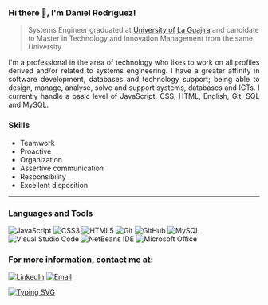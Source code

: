 ### Hi there 👋, I'm Daniel Rodriguez!

> Systems Engineer graduated at [University of La Guajira](https://www.uniguajira.edu.co/) and candidate to Master in Technology and Innovation Management from the same University.

<p align="justify">
I'm a professional in the area of technology who likes to work on all profiles derived and/or related to systems engineering. I have a greater affinity in software development, databases and technology support; being able to design, manage, analyse, solve and support systems, databases and ICTs. I currently handle a basic level of JavaScript, CSS, HTML, English, Git, SQL and MySQL.
<p>

<h3>Skills</h3>

- Teamwork
- Proactive 
- Organization
- Assertive communication
- Responsibility
- Excellent disposition

<hr />

<h3>Languages and Tools</h3>
<p>

<img alt="JavaScript" src="https://img.shields.io/badge/javascript-%23323330.svg?style=plastic&logo=javascript&logoColor=%23F7DF1E" />
<img alt="CSS3" src="https://img.shields.io/badge/css3-%231572B6.svg?style=plastic&logo=css3&logoColor=white" />
<img alt="HTML5" src="https://img.shields.io/badge/html5-%23E34F26.svg?style=plastic&logo=html5&logoColor=white" />
<img alt="Git" src="https://img.shields.io/badge/git-%23F05033.svg?style=plasctic&logo=git&logoColor=white" />
<img alt="GitHub" src="https://img.shields.io/badge/github-%23121011.svg?style=for-plastic&logo=github&logoColor=white" />
<img alt="MySQL" src="https://img.shields.io/badge/mysql-%2300f.svg?style=plastic&logo=mysql&logoColor=white" />
<img alt="Visual Studio Code" src="https://img.shields.io/badge/VisualStudioCode-0078d7.svg?style=plastic&logo=visual-studio-code&logoColor=white" />
<img alt="NetBeans IDE" src="https://img.shields.io/badge/NetBeansIDE-1B6AC6.svg?style=plastic&logo=apache-netbeans-ide&logoColor=white" />
<img alt="Microsoft Office" src="https://img.shields.io/badge/Microsoft_Office-D83B01?style=plactic&logo=microsoft-office&logoColor=white" />

</p>
  
<h3>For more information, contact me at:</h3>

<p>
<!--<a href="https://www.anandmainali.com.np" target="_blank"><img alt="Website" src="https://img.shields.io/badge/Website-www.anandmainali.com.np-blue?style=flat&logo=google-chrome"></a>-->
<a href="https://www.linkedin.com/in/drodrigomez/" target="_blank"><img alt="LinkedIn" src="https://img.shields.io/badge/LinkedIn-drodrigomez-blue?style=flat&logo=linkedin"></a>
<!--<a href="https://stackoverflow.com/users/8519896/anand-mainali?tab=profile" target="_blank"><img alt="Stack Overflow" src="https://img.shields.io/badge/Stackoverflow-Anand%20Mainali-blue?style=flat&logo=stackoverflow"></a>-->
<a href="mailto:danielj.rodriguezgomez@yahoo.com"><img alt="Email" src="https://img.shields.io/badge/Email-danielj.rodriguezgomez@yahoo.com-blue?style=flat&logo=gmail"></a>
</p>

<!--<img src="https://www.linkedin.com/in/drodrigomez/" alt="drodrigomez" />-->

[![Typing SVG](https://readme-typing-svg.herokuapp.com?center=true&multiline=true&height=70&lines=Simplicity+taken+to+the+extreme;becomes+elegance%2C+Jon+Franklin)](https://git.io/typing-svg)
